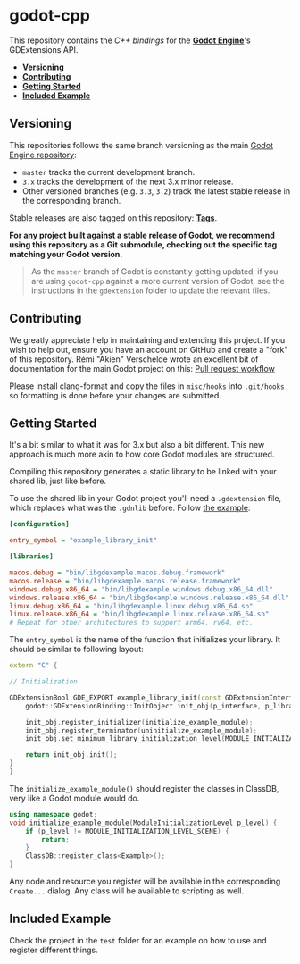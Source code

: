 # godot-cpp

This repository contains the  *C++ bindings* for the [**Godot Engine**](https://github.com/godotengine/godot)'s GDExtensions API.

- [**Versioning**](#versioning)
- [**Contributing**](#contributing)
- [**Getting Started**](#getting-started)
- [**Included Example**](#included-example)

## Versioning

This repositories follows the same branch versioning as the main [Godot Engine
repository](https://github.com/godotengine/godot):

- `master` tracks the current development branch.
- `3.x` tracks the development of the next 3.x minor release.
- Other versioned branches (e.g. `3.3`, `3.2`) track the latest stable release
  in the corresponding branch.

Stable releases are also tagged on this repository:
[**Tags**](https://github.com/godotengine/godot-cpp/tags).

**For any project built against a stable release of Godot, we recommend using
this repository as a Git submodule, checking out the specific tag matching your
Godot version.**

> As the `master` branch of Godot is constantly getting updated, if you are
> using `godot-cpp` against a more current version of Godot, see the instructions
> in the `gdextension` folder to update the relevant files.

## Contributing

We greatly appreciate help in maintaining and extending this project. If you
wish to help out, ensure you have an account on GitHub and create a "fork" of
this repository. Rémi "Akien" Verschelde wrote an excellent bit of documentation
for the main Godot project on this:
[Pull request workflow](https://docs.godotengine.org/en/stable/community/contributing/pr_workflow.html)

Please install clang-format and copy the files in `misc/hooks` into `.git/hooks`
so formatting is done before your changes are submitted.

## Getting Started

It's a bit similar to what it was for 3.x but also a bit different.
This new approach is much more akin to how core Godot modules are structured.

Compiling this repository generates a static library to be linked with your shared lib,
just like before.

To use the shared lib in your Godot project you'll need a `.gdextension`
file, which replaces what was the `.gdnlib` before.
Follow [the example](test/demo/example.gdextension):

```ini
[configuration]

entry_symbol = "example_library_init"

[libraries]

macos.debug = "bin/libgdexample.macos.debug.framework"
macos.release = "bin/libgdexample.macos.release.framework"
windows.debug.x86_64 = "bin/libgdexample.windows.debug.x86_64.dll"
windows.release.x86_64 = "bin/libgdexample.windows.release.x86_64.dll"
linux.debug.x86_64 = "bin/libgdexample.linux.debug.x86_64.so"
linux.release.x86_64 = "bin/libgdexample.linux.release.x86_64.so"
# Repeat for other architectures to support arm64, rv64, etc.
```

The `entry_symbol` is the name of the function that initializes
your library. It should be similar to following layout:

```cpp
extern "C" {

// Initialization.

GDExtensionBool GDE_EXPORT example_library_init(const GDExtensionInterface *p_interface, GDExtensionClassLibraryPtr p_library, GDExtensionInitialization *r_initialization) {
	godot::GDExtensionBinding::InitObject init_obj(p_interface, p_library, r_initialization);

	init_obj.register_initializer(initialize_example_module);
	init_obj.register_terminator(uninitialize_example_module);
	init_obj.set_minimum_library_initialization_level(MODULE_INITIALIZATION_LEVEL_SCENE);

	return init_obj.init();
}
}
```

The `initialize_example_module()` should register the classes in ClassDB, very like a Godot module would do.

```cpp
using namespace godot;
void initialize_example_module(ModuleInitializationLevel p_level) {
	if (p_level != MODULE_INITIALIZATION_LEVEL_SCENE) {
		return;
	}
	ClassDB::register_class<Example>();
}
```

Any node and resource you register will be available in the corresponding `Create...` dialog. Any class will be available to scripting as well.

## Included Example

Check the project in the `test` folder for an example on how to use and register different things.
